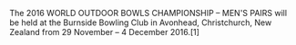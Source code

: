 The 2016 WORLD OUTDOOR BOWLS CHAMPIONSHIP – MEN'S PAIRS will be held at the Burnside Bowling Club in Avonhead, Christchurch, New Zealand from 29 November – 4 December 2016.[1]
